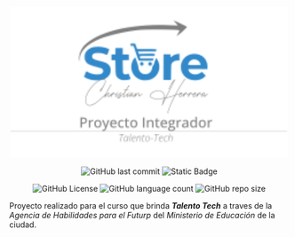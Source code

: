<div align="center">

<img src="docs/assets/logo-repo.svg" width="500">
<br>

![GitHub last commit](https://img.shields.io/github/last-commit/christian-herrera/react)
![Static Badge](https://img.shields.io/badge/version-v0.1.0-blue)

![GitHub License](https://img.shields.io/github/license/christian-herrera/react?style=for-the-badge)
![GitHub language count](https://img.shields.io/github/languages/count/christian-herrera/react?style=for-the-badge)
![GitHub repo size](https://img.shields.io/github/repo-size/christian-herrera/react?style=for-the-badge&color=%23FF6B2B)

</div>

Proyecto realizado para el curso que brinda ***Talento Tech*** a traves de la *Agencia de Habilidades para el Futurp* del *Ministerio de Educación* de la ciudad.

